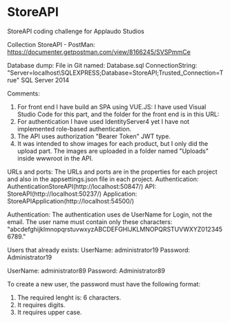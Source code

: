 # StoreAPI
StoreAPI coding challenge for Applaudo Studios

Collection StoreAPI - PostMan:
https://documenter.getpostman.com/view/8166245/SVSPmmCe

Database dump:
File in Git named: Database.sql
ConnectionString: "Server=localhost\\SQLEXPRESS;Database=StoreAPI;Trusted_Connection=True"
SQL Server 2014

Comments:
1. For front end I have build an SPA using VUE.JS:
    I have used Visual Studio Code for this part, and the folder for the front end is in this URL: 
2. For authentication I have used IdentityServer4 yet I have not implemented role-based authentication.
3. The API uses authorization "Bearer Token" JWT type.
4. It was intended to show images for each product, but I only did the upload part. The images are uploaded in a folder named "Uploads" inside wwwroot in the API.

URLs and ports:
The URLs and ports are in the properties for each project and also in the appsettings.json file in each project.
Authentication: AuthenticationStoreAPI(http://localhost:50847/)
API: StoreAPI(http://localhost:50237/)
Application: StoreAPIApplication(http://localhost:54500/)

Authentication:
The authentication uses de UserName for Login, not the email.
The user name must contain only these characters: "abcdefghijklmnopqrstuvwxyzABCDEFGHIJKLMNOPQRSTUVWXYZ0123456789."

Users that already exists:
UserName: administrator19
Password: Administrator19

UserName: administrator89
Password: Administrator89

To create a new user, the password must have the following format:
1. The required lenght is: 6 characters.
2. It requires digits.
3. It requires upper case.
